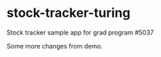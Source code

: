# stock-tracker-turing
Stock tracker sample app for grad program #5037

Some more changes from demo.